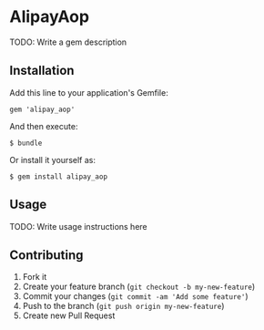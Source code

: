 # AlipayAop

TODO: Write a gem description

## Installation

Add this line to your application's Gemfile:

    gem 'alipay_aop'

And then execute:

    $ bundle

Or install it yourself as:

    $ gem install alipay_aop

## Usage

TODO: Write usage instructions here

## Contributing

1. Fork it
2. Create your feature branch (`git checkout -b my-new-feature`)
3. Commit your changes (`git commit -am 'Add some feature'`)
4. Push to the branch (`git push origin my-new-feature`)
5. Create new Pull Request
